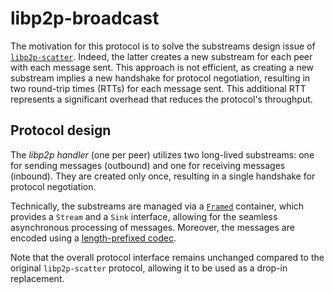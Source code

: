 # libp2p-broadcast

The motivation for this protocol is to solve the substreams design issue of [`libp2p-scatter`](https://github.com/romac/libp2p-scatter). Indeed, the latter creates a new substream for each peer with each message sent. This approach is not efficient, as creating a new substream implies a new handshake for protocol negotiation, resulting in two round-trip times (RTTs) for each message sent. This additional RTT represents a significant overhead that reduces the protocol's throughput.

## Protocol design

The _libp2p handler_ (one per peer) utilizes two long-lived substreams: one for sending messages (outbound) and one for receiving messages (inbound). They are created only once, resulting in a single handshake for protocol negotiation.

Technically, the substreams are managed via a [`Framed`](https://crates.io/crates/asynchronous-codec) container, which provides a `Stream` and a `Sink` interface, allowing for the seamless asynchronous processing of messages. Moreover, the messages are encoded using a [length-prefixed codec](/src/codec.rs).

Note that the overall protocol interface remains unchanged compared to the original `libp2p-scatter` protocol, allowing it to be used as a drop-in replacement.
